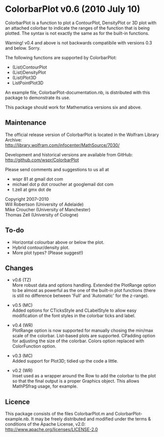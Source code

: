 ColorbarPlot v0.6 (2010 July 10)
================================

ColorbarPlot is a function to plot a ContourPlot, DensityPlot or 3D plot with an attached colorbar to indicate the ranges of the function that is being plotted. The syntax is not exactly the same as for the built-in functions.

Warning! v0.4 and above is not backwards compatibile with versions 0.3 and below. Sorry.

The following functions are supported by ColorbarPlot:

- (List)ContourPlot
- (List)DensityPlot
- (List)Plot3D
- ListPointPlot3D

An example file, ColorbarPlot-documentation.nb, is distributed with this package to demonstrate its use.

This package should work for Mathematica versions six and above.

Maintenance
-----------

The official release version of ColorbarPlot is located in the Wolfram Library Archive:  
<http://library.wolfram.com/infocenter/MathSource/7030/>

Development and historical versions are available from GitHub:  
<http://github.com/wspr/ColorbarPlot>

Please send comments and suggestions to us all at

-  wspr 81 at gmail dot com 
-  michael dot p dot croucher at googlemail dot com
-  t.zell at gmx dot de

Copyright 2007–2010  
Will Robertson (University of Adelaide)  
Mike Croucher  (University of Manchester)  
Thomas Zell    (University of Cologne)


To-do
-----

- Horizontal colourbar above or below the plot.
- Hybrid contour/density plot.
- More plot types? (Please suggest!)


Changes
-------

- v0.6 (TZ)  
More robust data and options handling. Extended the PlotRange option to be almost as powerful as the one of the built-in plot functions (there is still no difference between 'Full' and 'Automatic' for the z-range).

- v0.5 (MC)  
Added options for CTicksStyle and CLabelStyle to allow easy modification of the font styles in the colorbar ticks and label.  

- v0.4 (WR)  
PlotRange option is now supported for manually chosing the min/max scale of the colorbar.
List-based plots are supported.
CPadding option for adjusting the size of the colorbar.
Colors option replaced with ColorFunction option.

- v0.3 (MC)  
Added support for Plot3D; tidied up the code a little.

- v0.2 (WR)  
Inset used as a wrapper around the Row to add the colorbar to the plot so that the final output is a proper Graphics object. This allows MathPSfrag usage, for example.


Licence
-------

This package consists of the files ColorbarPlot.m and ColorbarPlot-example.nb. It may be freely distributed and modified under the terms & conditions of the Apache License, v2.0: <http://www.apache.org/licenses/LICENSE-2.0>
